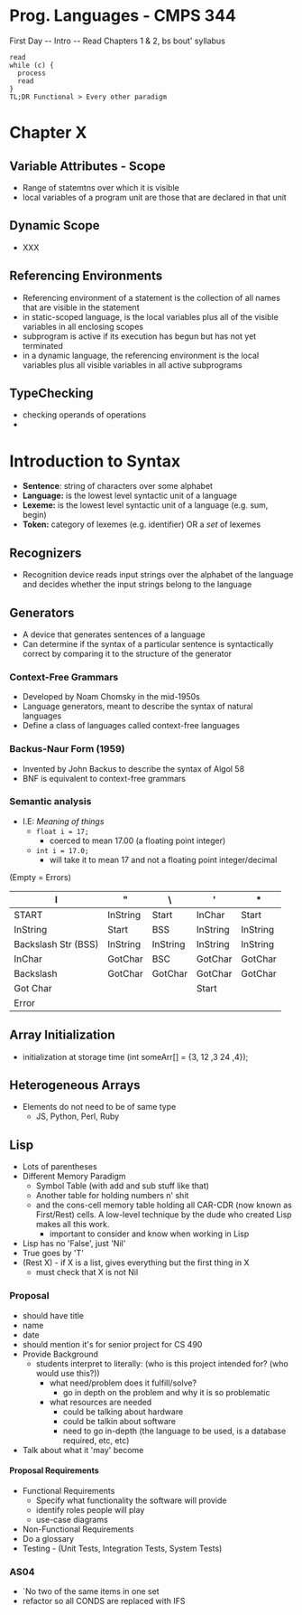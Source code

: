 # Prog. Languages - CMPS 344

First Day -- Intro -- Read Chapters 1 & 2, bs bout' syllabus



```
read
while (c) {
  process
  read
}
TL;DR Functional > Every other paradigm
```





# Chapter X

## Variable Attributes - Scope

 - Range of statemtns over which it is visible
- local variables of a program unit are those that are declared in that unit

## Dynamic Scope

- XXX

## Referencing Environments

- Referencing environment of a statement is the collection of all names that are visible in the statement
- in static-scoped language, is the local variables plus all of the visible variables in all enclosing scopes
- subprogram is active if its execution has begun but has not yet terminated
- in a dynamic language, the referencing environment is the local variables plus all visible variables in all active subprograms

## TypeChecking

- checking operands of operations
- ​


# Introduction to Syntax

- **Sentence**: string of characters over some alphabet
- **Language:** is the lowest level syntactic unit of a language
- **Lexeme:** is the lowest level syntactic unit of a language (e.g. sum, begin)
- **Token:** category of lexemes (e.g. identifier) OR a *set* of lexemes

## Recognizers

- Recognition device reads input strings over the alphabet of the language and decides whether the input strings belong to the language

## Generators

- A device that generates sentences of a language
- Can determine if the syntax of a particular sentence is syntactically correct by comparing it to the structure of the generator



### Context-Free Grammars

- Developed by Noam Chomsky in the mid-1950s
- Language generators, meant to describe the syntax of natural languages
- Define a class of languages called context-free languages

### Backus-Naur Form (1959)

- Invented by John Backus to describe the syntax of Algol 58
- BNF is equivalent to context-free grammars

### Semantic analysis

- I.E: *Meaning of things*
  - `float i = 17;`
    - coerced to mean 17.00 (a floating point integer)
  - `int i = 17.0;`
    - will take it to mean 17 and not a floating point integer/decimal



(Empty = Errors)

| I                   | "        | \        | '        | *        |
| ------------------- | -------- | -------- | -------- | -------- |
| START               | InString | Start    | InChar   | Start    |
| InString            | Start    | BSS      | InString | InString |
| Backslash Str (BSS) | InString | InString | InString | InString |
| InChar              | GotChar  | BSC      | GotChar  | GotChar  |
| Backslash           | GotChar  | GotChar  | GotChar  | GotChar  |
| Got Char            |          |          | Start    |          |
| Error               |          |          |          |          |

## Array Initialization

- initialization at storage time (int someArr[] = {3, 12 ,3 24 ,4});

## Heterogeneous Arrays

- Elements do not need to be of same type
  - JS, Python, Perl, Ruby



## Lisp
- Lots of parentheses
- Different Memory Paradigm
  - Symbol Table (with add and sub stuff like that)
  - Another table for holding numbers n' shit
  - and the cons-cell memory table holding all CAR-CDR (now known as First/Rest) cells. A low-level technique by the dude who created Lisp makes all this work. 
    - important to consider and know when working in Lisp
- Lisp has no 'False', just 'Nil'
- True goes by 'T'
- (Rest X) - if X is a list, gives everything but the first thing in X 
  - must check that X is not Nil




### Proposal

- should have title
- name
- date
- should mention it's for senior project for CS 490
- Provide Background
  - students interpret to literally: (who is this project intended for? (who would use this?))
    - what need/problem does it fulfill/solve?
      - go in depth on the problem and why it is so problematic
    - what resources are needed
      - could be talking about hardware
      - could be talkin about software
      - need to go in-depth (the language to be used, is a database required, etc, etc)
- Talk about what it 'may' become

#### Proposal Requirements

- Functional Requirements
  - Specify what functionality the software will provide
  - identify roles people will play
  - use-case diagrams
- Non-Functional Requirements
- Do a glossary
- Testing - (Unit Tests, Integration Tests, System Tests)




### AS04

- `No two of the same items in one set
- refactor so all CONDS are replaced with IFS





